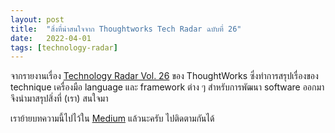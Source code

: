 ```yaml
---
layout: post
title:  "สิ่งที่น่าสนใจจาก Thoughtworks Tech Radar ฉบับที่ 26"
date:   2022-04-01
tags: [technology-radar]
---
```


จากรายงานเรื่อง [Technology Radar Vol. 26](https://www.thoughtworks.com/radar) ของ ThoughtWorks ซึ่งทำการสรุปเรื่องของ technique เครื่องมือ language และ framework ต่าง ๆ สำหรับการพัฒนา software ออกมา จึงนำมาสรุปสิ่งที่ (เรา) สนใจมา  

เราย้ายบทความนี้ไปไว้ใน [Medium](https://medium.com/nontechcompany/thoughtworks-tech-radar-vol-26-bc4fbc1fa19a) แล้วนะครับ ไปติดตามกันได้